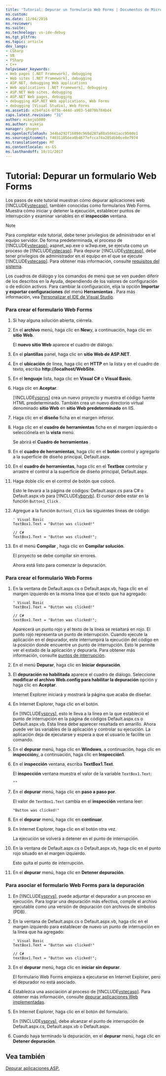 ```yaml
---
title: 'Tutorial: Depurar un formulario Web Forms | Documentos de Microsoft'
ms.custom: 
ms.date: 11/04/2016
ms.reviewer: 
ms.suite: 
ms.technology: vs-ide-debug
ms.tgt_pltfrm: 
ms.topic: article
dev_langs:
- CSharp
- VB
- FSharp
- C++
helpviewer_keywords:
- Web pages [.NET Framework], debugging
- Web sites [.NET Framework], debugging
- ASP.NET, debugging Web applications
- Web applications [.NET Framework], debugging
- ASP.NET Web sites, debugging
- ASP.NET Web pages, debugging
- debugging ASP.NET Web applications, Web Forms
- debugging [Visual Studio], Web Forms
ms.assetid: e2b4fa14-8f5b-444d-a903-54070b784bd4
caps.latest.revision: "31"
author: mikejo5000
ms.author: mikejo
manager: ghogen
ms.openlocfilehash: 344ba292f16098c969d287a88a5d441acc950de1
ms.sourcegitcommit: f40311056ea0b4677efcca74a285dbb0ce0e7974
ms.translationtype: MT
ms.contentlocale: es-ES
ms.lasthandoff: 10/31/2017
---
```

# <a name="walkthrough-debugging-a-web-form"></a>Tutorial: Depurar un formulario Web Forms
Los pasos de este tutorial muestran cómo depurar aplicaciones web [!INCLUDE[vstecasp](../code-quality/includes/vstecasp_md.md)], también conocidas como formularios Web Forms. Muestra cómo iniciar y detener la ejecución, establecer puntos de interrupción y examinar variables en el **inspección** ventana.  
  
> [!NOTE]
>  Para completar este tutorial, debe tener privilegios de administrador en el equipo servidor. De forma predeterminada, el proceso de [!INCLUDE[vstecasp](../code-quality/includes/vstecasp_md.md)], aspnet_wp.exe o w3wp.exe, se ejecuta como un proceso de [!INCLUDE[vstecasp](../code-quality/includes/vstecasp_md.md)]. Para depurar [!INCLUDE[vstecasp](../code-quality/includes/vstecasp_md.md)], debe tener privilegios de administrador en el equipo en el que se ejecute [!INCLUDE[vstecasp](../code-quality/includes/vstecasp_md.md)]. Para obtener más información, consulte [requisitos del sistema](../debugger/aspnet-debugging-system-requirements.md).  
  
 Los cuadros de diálogo y los comandos de menú que se ven pueden diferir de los descritos en la Ayuda, dependiendo de los valores de configuración o de edición activos. Para cambiar la configuración, elija la opción **Importar y exportar configuraciones** del menú **Herramientas** . Para más información, vea [Personalizar el IDE de Visual Studio](../ide/personalizing-the-visual-studio-ide.md).  
  
### <a name="to-create-the-web-form"></a>Para crear el formulario Web Forms  
  
1.  Si hay alguna solución abierta, ciérrela.  
  
2.  En el **archivo** menú, haga clic en **New**y, a continuación, haga clic en **sitio Web**.  
  
     El **nuevo sitio Web** aparece el cuadro de diálogo.  
  
3.  En el **plantillas** panel, haga clic en **sitio Web de ASP.NET**.  
  
4.  En el **ubicación** de línea, haga clic en **HTTP** en la lista y en el cuadro de texto, escriba **http://localhost/WebSite**.  
  
5.  En el **lenguaje** lista, haga clic en **Visual C#** o **Visual Basic**.  
  
6.  Haga clic en **Aceptar**.  
  
     [!INCLUDE[vsprvs](../code-quality/includes/vsprvs_md.md)] crea un nuevo proyecto y muestra el código fuente HTML predeterminado. También crea un nuevo directorio virtual denominado **sitio Web** en **sitio Web predeterminado** en IIS.  
  
7.  Haga clic en el **diseño** ficha en el margen inferior.  
  
8.  Haga clic en el **cuadro de herramientas** ficha en el margen izquierdo o selecciónela en la **vista** menú.  
  
     Se abrirá el **Cuadro de herramientas** .  
  
9. En el **cuadro de herramientas**, haga clic en el **botón** control y agregarlo a la superficie de diseño principal, Default.aspx.  
  
10. En el **cuadro de herramientas**, haga clic en el **Textbox** controlar y arrastre el control a la superficie de diseño principal, Default.aspx.  
  
11. Haga doble clic en el control de botón que colocó.  
  
     Esto le llevará a la página de códigos: Default.aspx.cs para C# o Default.aspx.vb para [!INCLUDE[vbprvb](../code-quality/includes/vbprvb_md.md)]. El cursor debe estar en la función `Button1_Click` .  
  
12. Agregue a la función `Button1_Click` las siguientes líneas de código:  
  
    ```  
    ' Visual Basic  
    TextBox1.Text = "Button was clicked!"  
  
    // C#  
    TextBox1.Text = "Button was clicked!";  
    ```  
  
13. En el menú **Compilar** , haga clic en **Compilar solución**.  
  
     El proyecto se debe compilar sin errores.  
  
     Ahora está listo para comenzar la depuración.  
  
### <a name="to-debug-the-web-form"></a>Para crear el formulario Web Forms  
  
1.  En la ventana de Default.aspx.cs o Default.aspx.vb, haga clic en el margen izquierdo en la misma línea que el texto que ha agregado:  
  
    ```  
    ' Visual Basic  
    TextBox1.Text = "Button was clicked!"  
  
    // C#  
    textBox1.Text = "Button was clicked!";  
    ```  
  
     Aparecerá un punto rojo y el texto de la línea se resaltará en rojo. El punto rojo representa un punto de interrupción. Cuando ejecute la aplicación en el depurador, este interrumpirá la ejecución del código en la posición donde encuentre un punto de interrupción. Esto le permite ver el estado de la aplicación y depurarla. Para obtener más información, consulte [puntos de interrupción](http://msdn.microsoft.com/en-us/fe4eedc1-71aa-4928-962f-0912c334d583).  
  
2.  En el menú **Depurar**, haga clic en **Iniciar depuración**.  
  
3.  El **depuración no habilitada** aparece el cuadro de diálogo. Seleccione **modificar el archivo Web.config para habilitar la depuración** opción y haga clic en **Aceptar**.  
  
     Internet Explorer iniciará y mostrará la página que acaba de diseñar.  
  
4.  En Internet Explorer, haga clic en el botón.  
  
     En [!INCLUDE[vsprvs](../code-quality/includes/vsprvs_md.md)], esto le lleva a la línea en la que estableció el punto de interrupción en la página de códigos Default.aspx.cs o Default.aspx.vb. Esta línea debe aparecer resaltada en amarillo. Ahora puede ver las variables de la aplicación y controlar su ejecución. La aplicación deja de ejecutarse y espera a que el usuario le facilite un comando.  
  
5.  En el **depurar** menú, haga clic en **Windows**, a continuación, haga clic en **inspección**y, a continuación, haga clic en **Inspección1**.  
  
6.  En el **inspección** ventana, escriba **TextBox1.Text**.  
  
     El **inspección** ventana muestra el valor de la variable `TextBox1.Text`:  
  
    ```  
    ""  
    ```  
  
7.  En el **depurar** menú, haga clic en **paso a paso por**.  
  
     El valor de `TextBox1.Text` cambia en el **inspección** ventana leer:  
  
    ```  
    "Button was clicked!"  
    ```  
  
8.  En el **depurar** menú, haga clic en **continuar**.  
  
9. En Internet Explorer, haga clic en el botón otra vez.  
  
     La ejecución se volverá a detener en el punto de interrupción.  
  
10. En la ventana de Default.aspx.cs o Default.aspx.vb, haga clic en el punto rojo situado en el margen izquierdo.  
  
     Esto quita el punto de interrupción.  
  
11. En el **depurar** menú, haga clic en **Detener depuración**.  
  
### <a name="to-attach-to-the-web-form-for-debugging"></a>Para asociar el formulario Web Forms para la depuración  
  
1.  En [!INCLUDE[vsprvs](../code-quality/includes/vsprvs_md.md)], puede adjuntar el depurador a un proceso en ejecución. Para lograr una depuración más efectiva, compile el archivo ejecutable como una versión de depuración con archivos de símbolos (PDB).  
  
2.  En la ventana de Default.aspx.cs o Default.aspx.vb, haga clic en el margen izquierdo para establecer de nuevo un punto de interrupción en la línea que ha agregado:   
  
    ```  
    ' Visual Basic  
    TextBox1.Text = "Button was clicked!"  
  
    // C#  
    textBox1.Text = "Button was clicked!";  
    ```  
  
3.  En el **depurar** menú, haga clic en **iniciar sin depurar**.  
  
     El formulario Web Forms empieza a ejecutarse en Internet Explorer, pero el depurador no está asociado.  
  
4.  Establezca una asociación al proceso de [!INCLUDE[vstecasp](../code-quality/includes/vstecasp_md.md)]. Para obtener más información, consulte [depurar aplicaciones Web implementadas](../debugger/debugging-deployed-web-applications.md).  
  
5.  En Internet Explorer, haga clic en el botón del formulario.  
  
     En [!INCLUDE[vsprvs](../code-quality/includes/vsprvs_md.md)], debe alcanzar el punto de interrupción de Default.aspx.cs, Default.aspx.vb o Default.aspx.  
  
6.  Cuando haya terminado la depuración, en el **depurar** menú, haga clic en **Detener depuración**.  
  
## <a name="see-also"></a>Vea también  
 [Depurar aplicaciones ASP.](../debugger/how-to-enable-debugging-for-aspnet-applications.md)